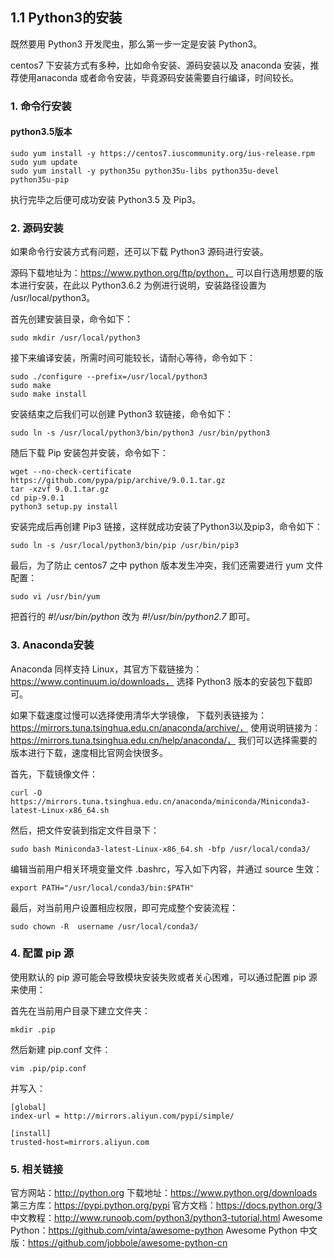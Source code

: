 ## 1.1 Python3的安装

既然要用 Python3 开发爬虫，那么第一步一定是安装 Python3。

centos7 下安装方式有多种，比如命令安装、源码安装以及 anaconda 安装，推荐使用anaconda 或者命令安装，毕竟源码安装需要自行编译，时间较长。

### 1. 命令行安装
#### python3.5版本

```
sudo yum install -y https://centos7.iuscommunity.org/ius-release.rpm
sudo yum update
sudo yum install -y python35u python35u-libs python35u-devel python35u-pip
```

执行完毕之后便可成功安装 Python3.5 及 Pip3。

### 2. 源码安装
如果命令行安装方式有问题，还可以下载 Python3 源码进行安装。

源码下载地址为：https://www.python.org/ftp/python， 可以自行选用想要的版本进行安装，在此以 Python3.6.2 为例进行说明，安装路径设置为 /usr/local/python3。

首先创建安装目录，命令如下：

`sudo mkdir /usr/local/python3`

接下来编译安装，所需时间可能较长，请耐心等待，命令如下：

```
sudo ./configure --prefix=/usr/local/python3
sudo make
sudo make install
```

安装结束之后我们可以创建 Python3 软链接，命令如下：

`sudo ln -s /usr/local/python3/bin/python3 /usr/bin/python3`

随后下载 Pip 安装包并安装，命令如下：

```
wget --no-check-certificate https://github.com/pypa/pip/archive/9.0.1.tar.gz
tar -xzvf 9.0.1.tar.gz
cd pip-9.0.1
python3 setup.py install
```

安装完成后再创建 Pip3 链接，这样就成功安装了Python3以及pip3，命令如下：

`sudo ln -s /usr/local/python3/bin/pip /usr/bin/pip3`

最后，为了防止 centos7 之中 python 版本发生冲突，我们还需要进行 yum 文件配置：

`sudo vi /usr/bin/yum`

把首行的 *#!/usr/bin/python* 改为 *#!/usr/bin/python2.7* 即可。

### 3. Anaconda安装
Anaconda 同样支持 Linux，其官方下载链接为：https://www.continuum.io/downloads， 选择 Python3 版本的安装包下载即可。

如果下载速度过慢可以选择使用清华大学镜像，
下载列表链接为：https://mirrors.tuna.tsinghua.edu.cn/anaconda/archive/，
使用说明链接为：https://mirrors.tuna.tsinghua.edu.cn/help/anaconda/，
我们可以选择需要的版本进行下载，速度相比官网会快很多。

首先，下载镜像文件：

`curl -O https://mirrors.tuna.tsinghua.edu.cn/anaconda/miniconda/Miniconda3-latest-Linux-x86_64.sh`

然后，把文件安装到指定文件目录下：

`sudo bash Miniconda3-latest-Linux-x86_64.sh -bfp /usr/local/conda3/`

编辑当前用户相关环境变量文件 .bashrc，写入如下内容，并通过 source 生效：

`export PATH="/usr/local/conda3/bin:$PATH"`

最后，对当前用户设置相应权限，即可完成整个安装流程：

`sudo chown -R  username /usr/local/conda3/`

### 4. 配置 pip 源
使用默认的 pip 源可能会导致模块安装失败或者关心困难，可以通过配置 pip 源来使用：

首先在当前用户目录下建立文件夹：

`mkdir .pip`

然后新建 pip.conf 文件：

`vim .pip/pip.conf`

并写入：

```
[global]
index-url = http://mirrors.aliyun.com/pypi/simple/

[install]
trusted-host=mirrors.aliyun.com
```

### 5. 相关链接
官方网站：http://python.org
下载地址：https://www.python.org/downloads
第三方库：https://pypi.python.org/pypi
官方文档：https://docs.python.org/3
中文教程：http://www.runoob.com/python3/python3-tutorial.html
Awesome Python：https://github.com/vinta/awesome-python
Awesome Python 中文版：https://github.com/jobbole/awesome-python-cn